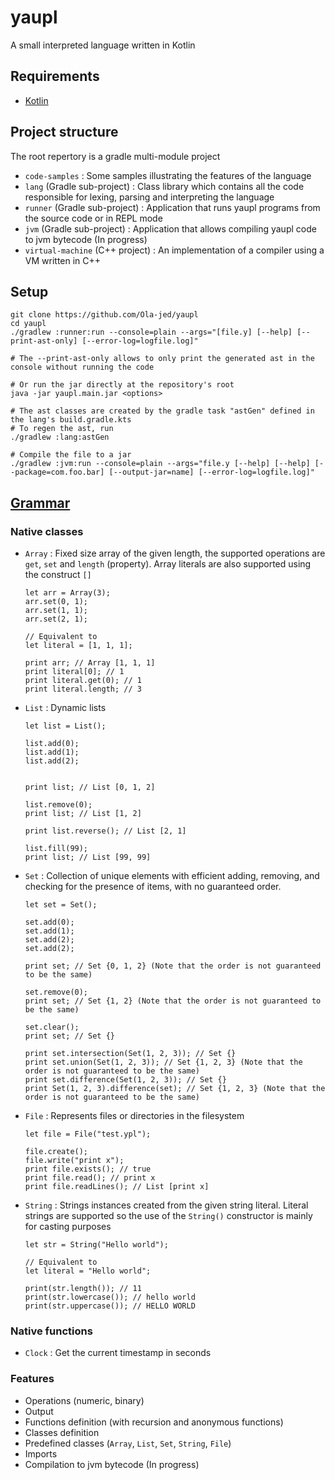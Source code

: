 # yaupl

A small interpreted language written in Kotlin

## Requirements

- [Kotlin](https://kotlinlang.org/)

## Project structure

The root repertory is a gradle multi-module project

- `code-samples` : Some samples illustrating the features of the language
- `lang` (Gradle sub-project) : Class library which contains all the code responsible for lexing, parsing and
  interpreting the language
- `runner` (Gradle sub-project) : Application that runs yaupl programs from the source code or in REPL mode
- `jvm` (Gradle sub-project) : Application that allows compiling yaupl code to jvm bytecode (In progress)
- `virtual-machine` (C++ project) : An implementation of a compiler using a VM written in C++

## Setup

```shell
git clone https://github.com/Ola-jed/yaupl
cd yaupl
./gradlew :runner:run --console=plain --args="[file.y] [--help] [--print-ast-only] [--error-log=logfile.log]"

# The --print-ast-only allows to only print the generated ast in the console without running the code

# Or run the jar directly at the repository's root
java -jar yaupl.main.jar <options>

# The ast classes are created by the gradle task "astGen" defined in the lang's build.gradle.kts
# To regen the ast, run
./gradlew :lang:astGen

# Compile the file to a jar
./gradlew :jvm:run --console=plain --args="file.y [--help] [--help] [--package=com.foo.bar] [--output-jar=name] [--error-log=logfile.log]"
```

## [Grammar](https://github.com/Ola-jed/yaupl/blob/master/grammar.md)

### Native classes

- `Array` : Fixed size array of the given length, the supported operations are `get`, `set` and `length` (property).
  Array literals are also supported using the construct `[]`
  ```
  let arr = Array(3);
  arr.set(0, 1);
  arr.set(1, 1);
  arr.set(2, 1);
  
  // Equivalent to
  let literal = [1, 1, 1];
  
  print arr; // Array [1, 1, 1]
  print literal[0]; // 1
  print literal.get(0); // 1
  print literal.length; // 3
  ```
- `List` : Dynamic lists
  ```
  let list = List();

  list.add(0);
  list.add(1);
  list.add(2);
  
  
  print list; // List [0, 1, 2]
  
  list.remove(0);
  print list; // List [1, 2]
  
  print list.reverse(); // List [2, 1]
  
  list.fill(99);
  print list; // List [99, 99]
  ```

- `Set` : Collection of unique elements with efficient adding, removing, and checking for the presence of items, with no guaranteed order.
  ```
  let set = Set();
  
  set.add(0);
  set.add(1);
  set.add(2);
  set.add(2);
  
  print set; // Set {0, 1, 2} (Note that the order is not guaranteed to be the same)
  
  set.remove(0);
  print set; // Set {1, 2} (Note that the order is not guaranteed to be the same)
  
  set.clear();
  print set; // Set {}
  
  print set.intersection(Set(1, 2, 3)); // Set {}
  print set.union(Set(1, 2, 3)); // Set {1, 2, 3} (Note that the order is not guaranteed to be the same)
  print set.difference(Set(1, 2, 3)); // Set {}
  print Set(1, 2, 3).difference(set); // Set {1, 2, 3} (Note that the order is not guaranteed to be the same)
  ```

- `File` : Represents files or directories in the filesystem
  ```
  let file = File("test.ypl");
  
  file.create();
  file.write("print x");
  print file.exists(); // true
  print file.read(); // print x
  print file.readLines(); // List [print x]
  ```

- `String` : Strings instances created from the given string literal. Literal strings are supported so the use of the
  `String()`
  constructor is mainly for casting purposes
  ```
  let str = String("Hello world");
  
  // Equivalent to
  let literal = "Hello world";
  
  print(str.length()); // 11
  print(str.lowercase()); // hello world
  print(str.uppercase()); // HELLO WORLD
  ```

### Native functions

- `Clock` : Get the current timestamp in seconds

### Features

- Operations (numeric, binary)
- Output
- Functions definition (with recursion and anonymous functions)
- Classes definition
- Predefined classes (`Array`, `List`, `Set`, `String`, `File`)
- Imports
- Compilation to jvm bytecode (In progress)
